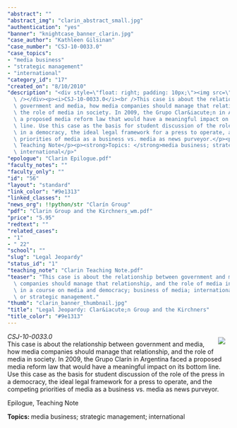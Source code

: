 ```yaml
---
"abstract": ""
"abstract_img": "clarin_abstract_small.jpg"
"authentication": "yes"
"banner": "knightcase_banner_clarin.jpg"
"case_author": "Kathleen Gilsinan"
"case_number": "CSJ-10-0033.0"
"case_topics":
- "media business"
- "strategic management"
- "international"
"category_id": "17"
"created_on": "8/10/2010"
"description": "<div style=\"float: right; padding: 10px;\"><img src=\"/casestudy/files/photos/434/clarin_abstract_small.jpg\"\
  \ /></div><p><i>CSJ-10-0033.0</i><br />This case is about the relationship between\
  \ government and media, how media companies should manage that relationship, and\
  \ the role of media in society. In 2009, the Grupo Clar&iacute;n in Argentina faced\
  \ a proposed media reform law that would have a meaningful impact on its bottom\
  \ line. Use this case as the basis for student discussion of the role of the press\
  \ in a democracy, the ideal legal framework for a press to operate, and the competing\
  \ priorities of media as a business vs. media as news purveyor.</p><p>Epilogue,\
  \ Teaching Note</p><p><strong>Topics: </strong>media business; strategic management;\
  \ international</p>"
"epologue": "Clarin Epilogue.pdf"
"faculty_notes": ""
"faculty_only": ""
"id": "56"
"layout": "standard"
"link_color": "#9e1313"
"linked_classes": ""
"news_org": !!python/str "Clarín Group"
"pdf": "Clarin Group and the Kirchners_wm.pdf"
"price": "5.95"
"redtext": ""
"related_cases":
- "1"
- " 22"
"school": ""
"slug": "Legal Jeopardy"
"status_id": "1"
"teaching_note": "Clarin Teaching Note.pdf"
"teaser": "This case is about the relationship between government and media, how media\
  \ companies should manage that relationship, and the role of media in society. Use\
  \ in a course on media and democracy; business of media; international journalism;\
  \ or strategic management."
"thumb": "clarin_banner_thumbnail.jpg"
"title": "Legal Jeopardy: Clar&iacute;n Group and the Kirchners"
"title_color": "#9e1313"
---
```

<div style="float: right; padding: 10px;"><img src="/casestudy/files/photos/434/clarin_abstract_small.jpg" /></div><p><i>CSJ-10-0033.0</i><br />This case is about the relationship between government and media, how media companies should manage that relationship, and the role of media in society. In 2009, the Grupo Clar&iacute;n in Argentina faced a proposed media reform law that would have a meaningful impact on its bottom line. Use this case as the basis for student discussion of the role of the press in a democracy, the ideal legal framework for a press to operate, and the competing priorities of media as a business vs. media as news purveyor.</p><p>Epilogue, Teaching Note</p><p><strong>Topics: </strong>media business; strategic management; international</p>